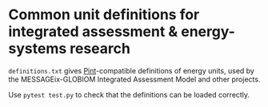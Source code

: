 # Common unit definitions for integrated assessment & energy-systems research

`definitions.txt` gives [Pint](https://pint.readthedocs.io)-compatible definitions of energy units, used by the MESSAGEix-GLOBIOM Integrated Assessment Model and other projects.

Use `pytest test.py` to check that the definitions can be loaded correctly.
